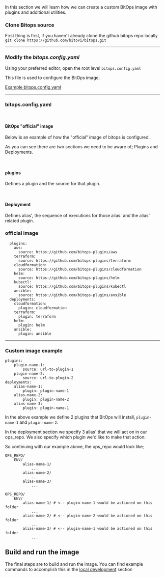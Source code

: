 In this section we will learn how we can create a custom BitOps image with plugins and additional utilities. 



### Clone Bitops source
First thing is first, if you haven't already clone the github bitops repo locally
`git clone https://github.com/bitovi/bitops.git`

<hr/>


### Modify the *bitops.config.yaml*
Using your preferred editor, open the root level `bitops.config.yaml`

This file is used to configure the BitOps image.

[Example bitops.config.yaml](https://github.com/bitovi/bitops/tree/plugins/prebuilt-config)

<hr/>

### bitops.config.yaml

<br/>

#### BitOps "official" image
Below is an example of how the "official" image of bitops is configured. 

As you can see there are two sections we need to be aware of; Plugins and Deployments. 

<br/>

#### plugins
Defines a plugin and the source for that plugin. 

<br/>

#### Deployment
Defines alias', the sequence of executions for those alias' and the alias' related plugin.


### official image
```
  plugins:    
    aws:
      source: https://github.com/bitops-plugins/aws
    terraform:
      source: https://github.com/bitops-plugins/terraform
    cloudformation:
      source: https://github.com/bitops-plugins/cloudformation
    helm:
      source: https://github.com/bitops-plugins/helm
    kubectl:
      source: https://github.com/bitops-plugins/kubectl
    ansible:
      source: https://github.com/bitops-plugins/ansible
  deployments:
    cloudformation:
      plugin: cloudformation
    terraform:
      plugin: terraform
    helm:
      plugin: helm
    ansible:
      plugin: ansible
```

<hr/>

### Custom image example
```
plugins:
    plugin-name-1:
        source: url-to-plugin-1
    plugin-name-2:
        source: url-to-plugin-2
deployments:
    alias-name-1:
        plugin: plugin-name-1
    alias-name-2:
        plugin: plugin-name-2
    alias-name-3:
        plugin: plugin-name-1
```

In the above example we define 2 plugins that BitOps will install, `plugin-name-1` and `plugin-name-2`. 

In the deployment section we specify 3 alias' that we will act on in our ops_repo. We also specify which plugin we'd like to make that action. 

So continuing with our example above, the ops_repo would look like; 
```
OPS_REPO/
    ENV/
        alias-name-1/
            ... 
        alias-name-2/
            ...
        alias-name-3/
            ...
```

```
OPS_REPO/
    ENV/
        alias-name-1/ # <-- plugin-name-1 would be actioned on this folder
            ... 
        alias-name-2/ # <-- plugin-name-2 would be actioned on this folder
            ...
        alias-name-3/ # <-- plugin-name-1 would be actioned on this folder
            ...
```



## Build and run the image
The final steps are to build and run the image. You can find example commands to accomplish this in the [local development](development-local.md) section